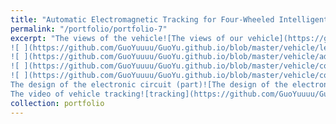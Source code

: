 ```yaml
---
title: "Automatic Electromagnetic Tracking for Four-Wheeled Intelligent Vehicles Design"
permalink: "/portfolio/portfolio-7"
excerpt: "The views of the vehicle![The views of our vehicle](https://github.com/GuoYuuuu/GuoYu.github.io/blob/master/vehicle/above.png?raw=true)
![ ](https://github.com/GuoYuuuu/GuoYu.github.io/blob/master/vehicle/left.png?raw=true)
![ ](https://github.com/GuoYuuuu/GuoYu.github.io/blob/master/vehicle/adjust.png?raw=true)
![ ](https://github.com/GuoYuuuu/GuoYu.github.io/blob/master/vehicle/competetion.png?raw=true)
![ ](https://github.com/GuoYuuuu/GuoYu.github.io/blob/master/vehicle/competetion2.png?raw=true)
The design of the electronic circuit (part)![The design of the electronic circuit (part)](https://github.com/GuoYuuuu/GuoYu.github.io/blob/master/vehicle/circuit.png?raw=true)
The video of vehicle tracking![tracking](https://github.com/GuoYuuuu/GuoYu.github.io/blob/master/tracking.gif?raw=true)"
collection: portfolio
---
```



